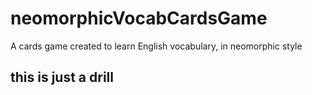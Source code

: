 # neomorphicVocabCardsGame
A cards game created to learn English vocabulary, in neomorphic style

## this is just a drill
